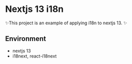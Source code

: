 # Nextjs 13 i18n

✨This project is an example of applying i18n to nextjs 13. ✨

## Environment

- nextjs 13
- i18next, react-i18next


